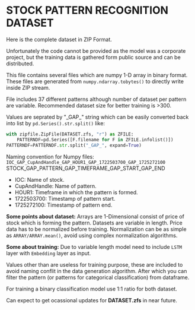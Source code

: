 # STOCK PATTERN RECOGNITION DATASET

Here is the complete dataset in ZIP Format.

Unfortunately the code cannot be provided as the model was a corporate project,
but the training data is gathered form public source and can be distributed.

This file contains several files which are numpy 1-D array in binary format.
These files are generated from `numpy.ndarray.tobytes()` to directly write inside ZIP stream.

File includes 37 different patterns although number of dataset per pattern are variable.
Recommended dataset size for better training is >300.

Values are seprated by "\_GAP\_" string which can be easily converted back into list by `pd.Series().str.split()` like:
``` python
with zipfile.ZipFile(DATASET.zfs, "r") as ZFILE:
    PATTERNDF=pd.Series([F.filename for F in ZFILE.infolist()])
PATTERNDF=PATTERNDF.str.split("_GAP_", expand=True)
```
Naming convention for Numpy files:
`IOC_GAP_CupAndHandle_GAP_HOUR1_GAP_1722503700_GAP_1725272100`
STOCK_GAP_PATTERN_GAP_TIMEFRAME_GAP_START_GAP_END

- IOC: Name of stock.
- CupAndHandle: Name of pattern.
- HOUR1: Timeframe in which the pattern is formed.
- 1722503700: Timestamp of pattern start.
- 1725272100: Timestamp of pattern end.

__Some points about dataset:__
Arrays are 1-Dimensional consist of price of stock which is forming the pattern.
Datasets are variable in length.
Price data has to be normalized before training.
Normalization can be as simple as `ARRAY/ARRAY.mean()`, avoid using complex normalization algorithms.

__Some about training:__
Due to variable length model need to include `LSTM` layer with `Embedding` layer as input.

Values other than <PATTERN> are useless for training purpose, these are included to avoid naming conflit in the data generation algorithm.
After which you can filter the pattern (or patterns for categorical classification) from dataframe.

For training a binary classification model use 1:1 ratio for both dataset.

Can expect to get ocassional updates for **DATASET.zfs** in near future.
